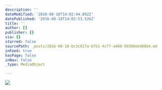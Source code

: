 ```yaml
---
description: ''
dateModified: '2016-08-18T14:02:44.892Z'
datePublished: '2016-08-18T14:02:53.526Z'
title: ''
author: []
publisher: {}
via: {}
starred: false
sourcePath: _posts/2016-08-18-bc3c817a-bfb1-4cf7-a408-99300eb488b4.md
inFeed: true
hasPage: false
inNav: false
_type: MediaObject

---
```

![](https://the-grid-user-content.s3-us-west-2.amazonaws.com/6d1f52c8-0f52-47c5-a741-907a00b83931.jpg)